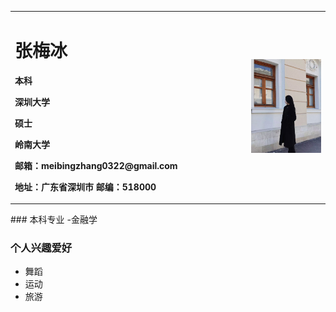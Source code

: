 <table border="0">
  <tr>
    <td width="75%">
      <h1>张梅冰</h1>
      <p><b>本科</b></p >
      <p><b>深圳大学</b></p >
      <p><b>硕士</b></p >
      <p><b>岭南大学</b></p >
      <p><b>邮箱：meibingzhang0322@gmail.com</b></p >
      <p><b>地址：广东省深圳市
邮编：518000</b></p >
    </td>
    <td width="25%">
      <img src="/WechatIMG171.jpg" width="100%">      
    </td>
  </tr>
</table>
### 本科专业
-金融学

### 个人兴趣爱好
- 舞蹈
- 运动
- 旅游


